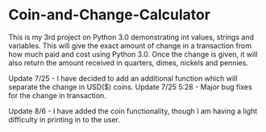 # Coin-and-Change-Calculator

This is my 3rd project on Python 3.0 demonstrating int values, strings and variables.
This will give the exact amount of change in a transaction from how much paid and cost using Python 3.0. Once the change is given, it will also return the amount received in quarters, dimes, nickels and pennies.

Update 7/25 - I have decided to add an additional function which will separate the change in USD($) coins.
Update 7/25 5:28 - Major bug fixes for the change in transaction. 

Update 8/6 - I have added the coin functionality, though I am having a light difficulty in printing in to the user.
